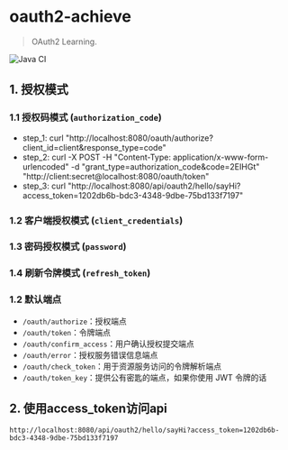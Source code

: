 # oauth2-achieve

> OAuth2 Learning.

![Java CI](https://github.com/aaric/oauth2-achieve/workflows/Java%20CI/badge.svg)

## 1. 授权模式

### 1.1 授权码模式 (`authorization_code`)

- step_1: curl "http://localhost:8080/oauth/authorize?client_id=client&response_type=code"
- step_2: curl -X POST -H "Content-Type: application/x-www-form-urlencoded" -d "grant_type=authorization_code&code=2EIHGt" "http://client:secret@localhost:8080/oauth/token"
- step_3: curl "http://localhost:8080/api/oauth2/hello/sayHi?access_token=1202db6b-bdc3-4348-9dbe-75bd133f7197"

### 1.2 客户端授权模式 (`client_credentials`)

### 1.3 密码授权模式 (`password`)

### 1.4 刷新令牌模式 (`refresh_token`)

### 1.2 默认端点

- `/oauth/authorize`：授权端点
- `/oauth/token`：令牌端点
- `/oauth/confirm_access`：用户确认授权提交端点
- `/oauth/error`：授权服务错误信息端点
- `/oauth/check_token`：用于资源服务访问的令牌解析端点
- `/oauth/token_key`：提供公有密匙的端点，如果你使用 JWT 令牌的话

## 2. 使用access_token访问api

```text
http://localhost:8080/api/oauth2/hello/sayHi?access_token=1202db6b-bdc3-4348-9dbe-75bd133f7197
```
